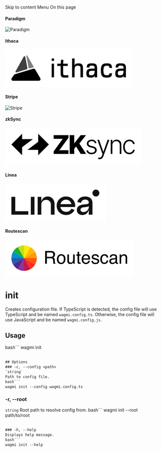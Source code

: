 Skip to content 
Menu
On this page
#### Paradigm
![Paradigm](https://raw.githubusercontent.com/wevm/.github/main/content/sponsors/paradigm-light.svg)
#### Ithaca
![Ithaca](https://raw.githubusercontent.com/wevm/.github/main/content/sponsors/ithaca-light.svg)
#### Stripe
![Stripe](https://raw.githubusercontent.com/wevm/.github/main/content/sponsors/stripe-light.svg)
#### zkSync
![zkSync](https://raw.githubusercontent.com/wevm/.github/main/content/sponsors/zksync-light.svg)
#### Linea
![Linea](https://raw.githubusercontent.com/wevm/.github/main/content/sponsors/linea-light.svg)
#### Routescan
![Routescan](https://raw.githubusercontent.com/wevm/.github/main/content/sponsors/routescan-light.svg)
# init ​
Creates configuration file. If TypeScript is detected, the config file will use TypeScript and be named `wagmi.config.ts`. Otherwise, the config file will use JavaScript and be named `wagmi.config.js`.
## Usage ​
bash```
wagmi init
```

## Options ​
### -c, --config <path> ​
`string`
Path to config file.
bash```
wagmi init --config wagmi.config.ts
```

### -r, --root <path> ​
`string`
Root path to resolve config from.
bash```
wagmi init --root path/to/root
```

### -h, --help ​
Displays help message.
bash```
wagmi init --help
```


